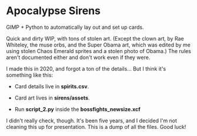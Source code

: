 # Apocalypse Sirens

GIMP + Python to automatically lay out and set up cards. 

Quick and dirty WIP, with tons of stolen art. 
(Except the clown art, by Rae Whiteley, the muse orbs, and the Super Obama art, which was edited by me using stolen Chaos Emerald sprites and a stolen photo of Obama.) The rules aren't documented either and don't work even if they were.

I made this in 2020, and forgot a ton of the details... But I think it's something like this:

- Card details live in **spirits.csv**.

- Card art lives in **sirens/assets**.

- Run **script_2.py** inside the **bossfights_newsize.xcf**

I didn't really check, though. It's been five years, and I decided I'm not cleaning this up for presentation. This is a dump of all the files. Good luck!

